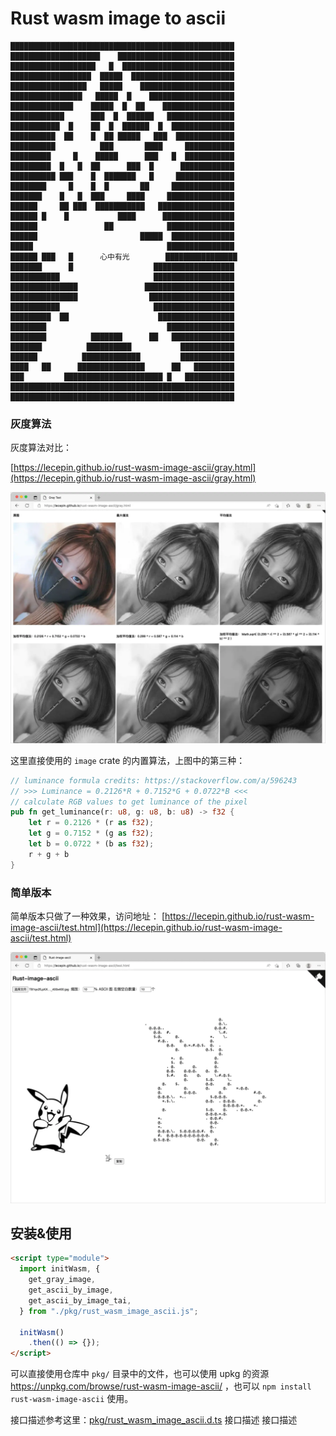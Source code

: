 # Rust wasm image to ascii

```
██████████████████████████████████████████████████
████████████████████    ██████████████████████████
███████████████████   █  █████████████████████████
██████████████████  █████  ███████████████████████
█████████████████   █████    █████████████████████
████████████████   █████  █    ███████████████████
██████████████    █████  █  ██    ████████████████
████████████      ███  █  ██████   ███████████████
███████████  █    ██  █  ██████  █  ██████████████
██████████  ██    █  ██ █████   ███  █████████████
██████████          ███       ████     ███████████
█████████     █    █████      ███   █  ███████████
█████████  █   █  ██      ███  █      ████████████
██████████ ███    █  ███████   █     █████████████
████████     █    █  █       ██     ██████████████
███████    █   █  ███     ████     ███████████████
██████     ██ ███  ███████████   █████████████████
██████ █    █           ████      ████████████████
██████               ██            ███████████████
██████                       █████  ██████████████
█████                              ███████████████
██████ ███   █      心中有光        ████████████████
███████      █                  ██████████████████
███████████                     ██████████████████
███████████████               ████████████████████
███████████████                ███████████████████
███████████                     ██████████████████
█████████  ██                    █████████████████
████████                           ███████████████
████████          ███████      ██   ██████████████
███████          ██████████           ████████████
██████          █████████████         ████████████
████   ██      ███████████████      ██   █████████
███         ██████████████████████ █   ███████████
██████████████████████████████████████████████████
██████████████████████████████████████████████████
```

### 灰度算法

灰度算法对比：

[https://lecepin.github.io/rust-wasm-image-ascii/gray.html](https://lecepin.github.io/rust-wasm-image-ascii/gray.html)

![](./docs/01.webp)

这里直接使用的 `image` crate 的内置算法，上图中的第三种：

```rust
// luminance formula credits: https://stackoverflow.com/a/596243
// >>> Luminance = 0.2126*R + 0.7152*G + 0.0722*B <<<
// calculate RGB values to get luminance of the pixel
pub fn get_luminance(r: u8, g: u8, b: u8) -> f32 {
    let r = 0.2126 * (r as f32);
    let g = 0.7152 * (g as f32);
    let b = 0.0722 * (b as f32);
    r + g + b
}
```

### 简单版本

简单版本只做了一种效果，访问地址： [https://lecepin.github.io/rust-wasm-image-ascii/test.html](https://lecepin.github.io/rust-wasm-image-ascii/test.html)

![](./docs/02.webp)

## 安装&使用

```html
<script type="module">
  import initWasm, {
    get_gray_image,
    get_ascii_by_image,
    get_ascii_by_image_tai,
  } from "./pkg/rust_wasm_image_ascii.js";

  initWasm()
    .then(() => {});
</script>
```

可以直接使用仓库中 `pkg/` 目录中的文件，也可以使用 upkg 的资源 https://unpkg.com/browse/rust-wasm-image-ascii/ ，也可以 `npm install rust-wasm-image-ascii` 使用。

接口描述参考这里：[pkg/rust_wasm_image_ascii.d.ts](./pkg/rust_wasm_image_ascii.d.ts)
接口描述
接口描述

